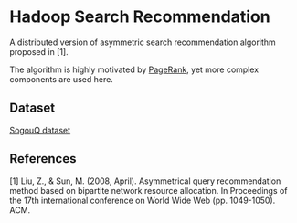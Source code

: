# Hadoop Search Recommendation
A distributed version of asymmetric search recommendation algorithm proposed in \[1]. 

The algorithm is highly motivated by [PageRank](https://en.wikipedia.org/wiki/PageRank), yet more complex components are used here.

## Dataset
[SogouQ dataset](http://www.sogou.com/labs/resource/q.php)

## References
\[1] Liu, Z., & Sun, M. (2008, April). Asymmetrical query recommendation method based on bipartite network resource allocation. In Proceedings of the 17th international conference on World Wide Web (pp. 1049-1050). ACM.
